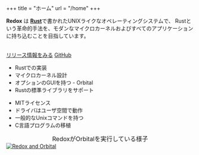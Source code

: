+++
title = "ホーム"
url = "/home"
+++
<div class="row install-row">
  <div class="col-md-8">
    <p class="pitch">
      <b>Redox</b> は <a style="color: inherit;" href="https://www.rust-lang.org/"><b>Rust</b></a>で書かれたUNIXライクなオペレーティングシステムで、
      Rustという革命的手法を、モダンなマイクロカーネルおよびすべてのアプリケーションに持ち込むことを目指しています。
    </p>
  </div>
  <div class="col-md-4 install-box">
    <br/>
    <a class="btn btn-primary" href="https://github.com/redox-os/redox/releases">リリース情報をみる</a>
    <a class="btn btn-default" href="https://github.com/redox-os/redox/">GitHub</a>
  </div>
</div>
<div class="row features">
  <div class="col-md-6">
    <ul class="laundry-list" style="margin-bottom: 0px;">
      <li>Rustでの実装</li>
      <li>マイクロカーネル設計</li>
      <li>オプションのGUIを持つ - Orbital</li>
      <li>Rustの標準ライブラリをサポート</li>
    </ul>
  </div>
  <div class="col-md-6">
    <ul class="laundry-list">
      <li>MITライセンス</li>
      <li>ドライバはユーザ空間で動作</li>
      <li>一般的なUnixコマンドを持つ</li>
      <li>C言語プログラムの移植</li>
    </ul>
  </div>
</div>
<div class="row features">
  <div class="col-sm-12">
    <div style="font-size: 16px; text-align: center;">
      RedoxがOrbitalを実行している様子
    </div>
    <a href="/img/redox-orbital/large.png">
      <picture>
        <source media="(min-width: 1300px)" srcset="/img/redox-orbital/large.webp" type="image/webp">
        <source media="(min-width: 640px)" srcset="/img/redox-orbital/medium.webp" type="image/webp">
        <source media="(min-width: 320px)" srcset="/img/redox-orbital/medium.webp" type="image/webp">
        <source media="(min-width: 1300px)" srcset="/img/redox-orbital/large.png" type="image/png">
        <source media="(min-width: 640px)" srcset="/img/redox-orbital/medium.png" type="image/png">
        <source media="(min-width: 320px)" srcset="/img/redox-orbital/small.png" type="image/png">
        <img src="/img/redox-orbital/medium.png" class="img-responsive" alt="Redox and Orbital">
      </picture>
    </a>
  </div>
</div>
